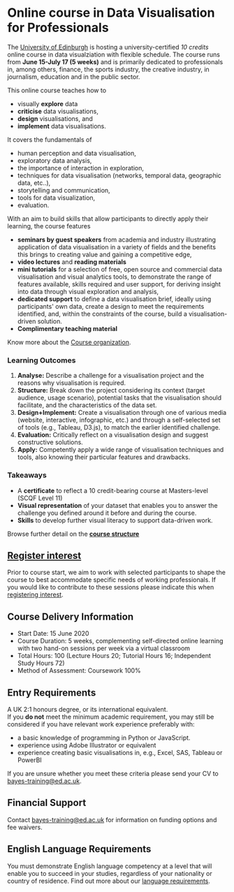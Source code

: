 # Online course in Data Visualisation for Professionals

The [University of Edinburgh](https://www.ed.ac.uk) is hosting a university-certified _10 credits_ online course in data visualziation with flexible schedule. The course runs from __June 15-July 17 (5 weeks)__ and is primarily dedicated to professionals in, among others, finance, the sports industry, the creative industry, in journalism, education and in the public sector.

This online course teaches how to
* visually __explore__ data
* __criticise__ data visualisations, 
* __design__ visualisations, and 
* __implement__ data visualisations. 

It covers the fundamentals of 
* human perception and data visualisation, 
* exploratory data analysis,
* the importance of interaction in exploration, 
* techniques for data visualisation (networks, temporal data, geographic data, etc..), 
* storytelling and communication,
* tools for data visualization,
* evaluation.

With an aim to build skills that allow participants to directly apply their learning, the course features
* __seminars by guest speakers__ from academia and industry illustrating application of data visualisation in a variety of fields and the benefits this brings to creating value and gaining a competitive edge,
* __video lectures__ and __reading materials__
* __mini tutorials__ for a selection of free, open source and commercial data visualisation and visual analytics tools, to demonstrate the range of features available, skills required and user support, for deriving insight into data through visual exploration and analysis,
* __dedicated support__ to define a data visualisation brief, ideally using participants' own data, create a design to meet the requirements identified, and, within the constraints of the course, build a visualisation-driven solution.
* __Complimentary teaching material__

Know more about the [Course organization](https://datavis-online.github.io/organisation.html). 

### Learning Outcomes
1. **Analyse:** Describe a challenge for a visualisation project and the reasons why visualisation is required. 
2. **Structure:** Break down the project considering its context (target audience, usage scenario), potential tasks that the visualisation should facilitate, and the characteristics of the data set.
3. **Design+Implement:** Create a visualisation through one of various media (website, interactive, infographic, etc.) and through a self-selected set of tools (e.g., Tableau, D3.js), to match the earlier identified challenge.
4. **Evaluation:** Critically reflect on a visualisation design and suggest constructive solutions. 
5. **Apply:** Competently apply a wide range of visualisation techniques and tools, also knowing their particular features and drawbacks.

### Takeaways 
* A **certificate** to reflect a 10 credit-bearing course at Masters-level (SCQF Level 11)
* **Visual representation** of your dataset that enables you to answer the challenge you defined around it before and during the course.
* **Skills** to develop further visual literacy to support data-driven work.

Browse further detail on the __[course structure](organisation.md)__

## [Register interest](https://forms.gle/4Z6wTZkoHMsNL5Yu5)

Prior to course start, we aim to work with selected participants to shape the course to best accommodate specific needs of working professionals. If you would like to contribute to these sessions please indicate this when [registering interest](https://forms.gle/4Z6wTZkoHMsNL5Yu5).

## Course Delivery Information
* Start Date: 15 June 2020
* Course Duration: 5 weeks, complementing self-directed online learning with two hand-on sessions per week via a virtual classroom
* Total Hours: 100 (Lecture Hours 20; Tutorial Hours 16; Independent Study Hours 72) 
* Method of Assessment: Coursework 100%

## Entry Requirements
A UK 2:1 honours degree, or its international equivalent.  
If you __do not__ meet the minimum academic requirement, you may still be considered if you have relevant work experience preferably with:

* a basic knowledge of programming in Python or JavaScript.
* experience using Adobe Illustrator or equivalent
* experience creating basic visualisations in, e.g., Excel, SAS, Tableau or PowerBI

If you are unsure whether you meet these criteria please send your CV to [bayes-training@ed.ac.uk](bayes-training@ed.ac.uk).

## Financial Support
Contact [bayes-training@ed.ac.uk](bayes-training@ed.ac.uk) for information on funding options and fee waivers.

## English Language Requirements
You must demonstrate English language competency at a level that will enable you to succeed in your studies, regardless of your nationality or country of residence.
Find out more about our [language requirements](http://www.edin.ac/pgdf-english).
